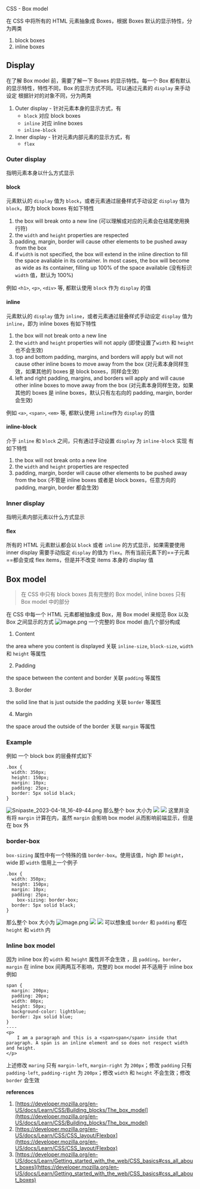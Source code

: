 CSS - Box model

在 CSS 中将所有的 HTML 元素抽象成 Boxes，根据 Boxes 默认的显示特性，分为两类

1. block boxes
2. inline boxes
## Display
在了解 Box model 前，需要了解一下 Boxes 的显示特性。每一个 Box 都有默认的显示特性，特性不同，Box 的显示方式不同。可以通过元素的 `display` 来手动设定
根据针对的对象不同，分为两类

1. Outer display - 针对元素本身的显示方式，有
   - `block` 对应 block boxes 
   - `inline` 对应 inline boxes
   - `inline-block`
2. Inner display - 针对元素内部元素的显示方式，有
   - `flex`
### Outer display
指明元素本身以什么方式显示
#### block
元素默认的 `display` 值为 `block`，或者元素通过层叠样式手动设定 `display` 值为 `block`，即为 block boxes
有如下特性

1. the box will break onto a new line (可以理解成对应的元素会在结尾使用换行符)
2. the `width` and `height` properties are respected
3. padding, margin, border will cause other elements to be pushed away from the box
4. if `width` is not specified, the box will extend in the inline direction to fill the space avaliable in its container. In most cases, the box will become as wide as its container, filling up 100% of the space available (没有标识 `width` 值，默认为 100%)

例如 `<h1>`, `<p>`, `<div>` 等, 都默认使用 `block` 作为 `display` 的值
#### inline
元素默认的 `display` 值为 `inline`，或者元素通过层叠样式手动设定 `display` 值为 `inline`，即为 inline boxes
有如下特性

1. the box will not break onto a new line
2. the `width` and `height` properties will not apply (即使设置了`width` 和 `height` 也不会生效)
3. top and bottom padding, margins, and borders will apply but will not cause other inline boxes to move away from the box (对元素本身同样生效，如果其他的 boxes 是 block boxes，同样会生效)
4. left and right padding, margins, and borders will apply and will cause other inline boxes to move away from the box (对元素本身同样生效，如果其他的 boxes 是 inline boxes，默认只有左右向的 padding, margin, border 会生效)

例如 `<a>`, `<span>`, `<em>` 等, 都默认使用 `inline`作为 `display` 的值
#### inline-block
介于 `inline` 和 `block` 之间，只有通过手动设置 `display` 为 `inline-block` 实现
有如下特性

1. the box will not break onto a new line
2. the `width` and `height` properties are respected
3. padding, margin, border will cause other elements to be pushed away from the box (不管是 inline boxes 或者是 block boxes，任意方向的 padding, margin, border 都会生效)
### Inner display
指明元素内部元素以什么方式显示
#### flex
所有的 HTML 元素默认都会以 `block` 或者 `inline` 的方式显示，如果需要使用 inner display 需要手动指定 `display` 的值为 `flex`。所有当前元素下的==子元素==都会变成 flex items，但是并不改变 items 本身的 display 值
## Box model
> 在 CSS 中只有 block boxes 具有完整的 Box model, inline boxes 只有 Box model 中的部分

在 CSS 中每一个 HTML 元素都被抽象成 Box，用 Box model 来规范 Box 以及 Box 之间显示的方式
![image.png](https://intranetproxy.alipay.com/skylark/lark/0/2023/png/23156369/1681804486550-919794ad-fa4b-4b7b-a24d-cdd5f244314d.png#clientId=ue2c2e752-ccff-4&from=paste&id=ud14f9d4c&name=image.png&originHeight=300&originWidth=544&originalType=url&ratio=1&rotation=0&showTitle=false&size=11822&status=done&style=none&taskId=u560191a9-43c4-4041-9ad6-a3d8f534272&title=)
一个完整的 Box model 由几个部分构成

1. Content

the area where you content is displayed
关联 `inline-size`, `block-size`, `width` 和 `height` 等属性

2. Padding

the space between the content and border
关联 `padding` 等属性

3. Border

the solid line that is just outside the padding
关联 `border` 等属性

4. Margin

the space aroud the outside of the border
关联 `margin` 等属性
### Example
例如 一个 block box 的层叠样式如下
```
.box {
  width: 350px;
  height: 150px;
  margin: 10px;
  padding: 25px;
  border: 5px solid black;
}
```
![Snipaste_2023-04-18_16-49-44.png](https://intranetproxy.alipay.com/skylark/lark/0/2023/png/23156369/1681807865014-6b0e72b1-3596-4bd3-ad5c-b34f08d4c96c.png#clientId=ue2c2e752-ccff-4&from=paste&height=191&id=u3de6f6fa&name=Snipaste_2023-04-18_16-49-44.png&originHeight=191&originWidth=430&originalType=binary&ratio=1&rotation=0&showTitle=false&size=20799&status=done&style=none&taskId=ub73355f0-a834-487a-b9c0-d69e90b5cdc&title=&width=430)
那么整个  box 大小为 
![](https://intranetproxy.alipay.com/skylark/lark/__latex/0b49796dd20b0ebfc4f3f99e2ce2eeff.svg#card=math&code=wide%20%3D%20410px%3D%20width%28350px%29%20%2B%20padding%2825px%29%20%5Ctimes%202%20%2B%20border%285px%29%20%5Ctimes%202&id=FaIOz)
![](https://intranetproxy.alipay.com/skylark/lark/__latex/680a66841f9640a33d2c474fb6b3665d.svg#card=math&code=high%20%3D%20210%20px%20%3D%20height%28150px%29%20%2B%20padding%2825px%29%20%5Ctimes%202%20%2B%20border%285px%29%20%5Ctimes%202&id=Qv0j3)
这里并没有将 `margin` 计算在内，虽然 `margin` 会影响 box model 从而影响前端显示，但是在 box 外
### border-box
`box-sizing` 属性中有一个特殊的值 `border-box`。使用该值，high 即 `height`，wide 即 `width`
借用上一个例子
```
.box {
  width: 350px;
  height: 150px;
  margin: 10px;
  padding: 25px;
	box-sizing: border-box;
  border: 5px solid black;
}
```
那么整个  box 大小为 
![image.png](https://intranetproxy.alipay.com/skylark/lark/0/2023/png/23156369/1681807965910-bf78eb98-e102-455b-b0e9-8fa735716df5.png#clientId=ue2c2e752-ccff-4&from=paste&height=194&id=ud4392cc0&name=image.png&originHeight=194&originWidth=421&originalType=binary&ratio=1&rotation=0&showTitle=false&size=22827&status=done&style=none&taskId=u5b993977-b3bd-4c3c-9812-54437920c25&title=&width=421)
![](https://intranetproxy.alipay.com/skylark/lark/__latex/cb500d9dadfe0c0417afb62e402d9e13.svg#card=math&code=wide%20%3D%20width%28350px%29%20%3D%20padding%2825px%29%20%5Ctimes%202%20%2B%20border%285px%29%20%5Ctimes%202%20%2B%20auto%5C_width&id=SzM0p)
![](https://intranetproxy.alipay.com/skylark/lark/__latex/20fcaa1a938460cb082af97720a0a577.svg#card=math&code=high%20%3D%20height%28150px%29%20%3D%20padding%2825px%29%20%5Ctimes%202%20%2B%20border%285px%29%20%5Ctimes%202%20%2B%20auto%5C_height&id=dIdVG)
可以想象成 `border` 和 `padding` 都在 `height` 和 `width` 内
### Inline box model
因为 inline box 的 `width` 和 `height` 属性并不会生效 ，且 `padding`，`border`，`margin` 在 inline box 间两两互不影响，完整的 box model 并不适用于 inline box
例如
```
span {
  margin: 200px;
  padding: 20px;
  width: 80px;
  height: 50px;
  background-color: lightblue;
  border: 2px solid blue;
}
----
<p>
    I am a paragraph and this is a <span>span</span> inside that paragraph. A span is an inline element and so does not respect width and height.
</p>
```
上述修改 `maring` 只有 `margin-left`, `margin-right` 为 `200px`；修改 `padding` 只有 `padding-left`, `padding-right` 为 `200px`；修改 `width` 和 `height` 不会生效；修改 `border` 会生效

**references**

1. [https://developer.mozilla.org/en-US/docs/Learn/CSS/Building_blocks/The_box_model](https://developer.mozilla.org/en-US/docs/Learn/CSS/Building_blocks/The_box_model)
2. [https://developer.mozilla.org/en-US/docs/Learn/CSS/CSS_layout/Flexbox](https://developer.mozilla.org/en-US/docs/Learn/CSS/CSS_layout/Flexbox)
3. [https://developer.mozilla.org/en-US/docs/Learn/Getting_started_with_the_web/CSS_basics#css_all_about_boxes](https://developer.mozilla.org/en-US/docs/Learn/Getting_started_with_the_web/CSS_basics#css_all_about_boxes)
